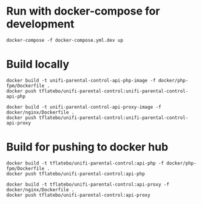 # Run with docker-compose for development
``` 
docker-compose -f docker-compose.yml.dev up
```

# Build locally
```
docker build -t unifi-parental-control-api-php-image -f docker/php-fpm/Dockerfile .
docker push tflatebo/unifi-parental-control:unifi-parental-control-api-php
```

```
docker build -t unifi-parental-control-api-proxy-image -f docker/nginx/Dockerfile .
docker push tflatebo/unifi-parental-control:unifi-parental-control-api-proxy
```

# Build for pushing to docker hub
```
docker build -t tflatebo/unifi-parental-control:api-php -f docker/php-fpm/Dockerfile .
docker push tflatebo/unifi-parental-control:api-php
```

```
docker build -t tflatebo/unifi-parental-control:api-proxy -f docker/nginx/Dockerfile .
docker push tflatebo/unifi-parental-control:api-proxy
```
